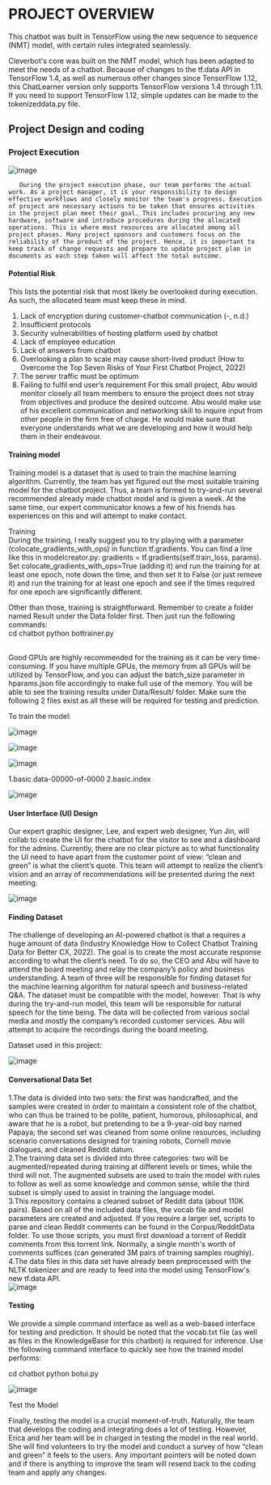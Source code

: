 # PROJECT OVERVIEW

This chatbot was built in TensorFlow using the new sequence to sequence (NMT) model, with certain rules integrated seamlessly.

Cleverbot's core was built on the NMT model, which has been adapted to meet the needs of a chatbot. Because of changes to the tf.data API in TensorFlow 1.4, as well as numerous other changes since TensorFlow 1.12, this ChatLearner version only supports TensorFlow versions 1.4 through 1.11. If you need to support TensorFlow 1.12, simple updates can be made to the tokenizeddata.py file.

## Project Design and coding
### Project Execution

![image](https://user-images.githubusercontent.com/118036772/209660742-ed023f6d-e1c0-419d-90af-ac39b4062aff.png)


       During the project execution phase, our team performs the actual work. As a project manager, it is your responsibility to design effective workflows and closely monitor the team's progress. Execution of project are necessary actions to be taken that ensures activities in the project plan meet their goal. This includes procuring any new hardware, software and introduce procedures during the allocated operations. This is where most resources are allocated among all project phases. Many project sponsors and customers focus on the reliability of the product of the project. Hence, it is important to keep track of change requests and prepare to update project plan in documents as each step taken will affect the total outcome.

#### Potential Risk
This lists the potential risk that most likely be overlooked during execution. As such, the allocated team must keep these in mind.
1.	Lack of encryption during customer-chatbot communication (-, n.d.)
2.	Insufficient protocols
3.	Security vulnerabilities of hosting platform used by chatbot 
4.	Lack of employee education
5.	Lack of answers from chatbot
6.	Overlooking a plan to scale may cause short-lived product  (How to Overcome the Top Seven Risks of Your First Chatbot Project, 2022)
7.	The server traffic must be optimum
8.	Failing to fulfil end user’s requirement
For this small project, Abu would monitor closely all team members to ensure the project does not stray from objectives and produce the desired outcome. Abu would make use of his excellent communication and networking skill to inquire input from other people in the firm free of charge. He would make sure that everyone understands what we are developing and how it would help them in their endeavour. 

#### Training model
Training model is a dataset that is used to train the machine learning algorithm. Currently, the team has yet figured out the most suitable training model for the chatbot project. Thus, a team is formed to try-and-run several recommended already made chatbot model and is given a week. At the same time, our expert communicator knows a few of his friends has experiences on this and will attempt to make contact.

Training<br>
During the training, I really suggest you to try playing with a parameter (colocate_gradients_with_ops) in function tf.gradients. You can find a line like this in modelcreator.py: gradients = tf.gradients(self.train_loss, params). Set colocate_gradients_with_ops=True (adding it) and run the training for at least one epoch, note down the time, and then set it to False (or just remove it) and run the training for at least one epoch and see if the times required for one epoch are significantly different. <br>

Other than those, training is straightforward. Remember to create a folder named Result under the Data folder first. Then just run the following commands: <br>
cd chatbot
python bottrainer.py

<br>Good GPUs are highly recommended for the training as it can be very time-consuming. If you have multiple GPUs, the memory from all GPUs will be utilized by TensorFlow, and you can adjust the batch_size parameter in hparams.json file accordingly to make full use of the memory. You will be able to see the training results under Data/Result/ folder. Make sure the following 2 files exist as all these will be required for testing and prediction.<br>

To train the model:

![image](https://user-images.githubusercontent.com/118036772/209790257-1f2bbc16-d9d5-4791-9b8a-a609c26574d0.png)


![image](https://user-images.githubusercontent.com/118036772/209790301-2b0bac3d-3e35-4f95-8fe4-185fbbbf3ec4.png)


![image](https://user-images.githubusercontent.com/118036772/209790322-a03f7eb0-5568-41c1-96a4-187379bbda03.png)









1.basic.data-00000-of-0000
2.basic.index

![image](https://user-images.githubusercontent.com/118036772/209769828-88f60bd9-6406-4948-9dd9-886d7777b874.png)



#### User Interface (UI) Design
Our expert graphic designer, Lee, and expert web designer, Yun Jin, will collab to create the UI for the chatbot for the visitor to see and a dashboard for the admins. Currently, there are no clear picture as to what functionality the UI need to have apart from the customer point of view: “clean and green” is what the client’s quote. This team will attempt to realize the client’s vision and an array of recommendations will be presented during the next meeting.

![image](https://user-images.githubusercontent.com/118036772/209770286-4b48a5bb-5a51-487f-978f-a6cce68a8fe1.png)



#### Finding Dataset
The challenge of developing an AI-powered chatbot is that a requires a huge amount of data (Industry Knowledge How to Collect Chatbot Training Data for Better CX, 2022). The goal is to create the most accurate response according to what the client’s need. To do so, the CEO and Abu will have to attend the board meeting and relay the company’s policy and business understanding. A team of three will be responsible for finding dataset for the machine learning algorithm for natural speech and business-related Q&A. The dataset must be compatible with the model, however. That is why during the try-and-run model, this team will be responsible for natural speech for the time being. The data will be collected from various social media and mostly the company’s recorded customer services. Abu will attempt to acquire the recordings during the board meeting.

Dataset used in this project:

![image](https://user-images.githubusercontent.com/118036772/209790101-1d0a1c15-4e0d-4546-8727-c2c11d67d211.png)


#### Conversational Data Set

1.The data is divided into two sets: the first was handcrafted, and the samples were created in order to maintain a consistent role of the chatbot, who can thus be trained to be polite, patient, humorous, philosophical, and aware that he is a robot, but pretending to be a 9-year-old boy named Papaya; the second set was cleaned from some online resources, including scenario conversations designed for training robots, Cornell movie dialogues, and cleaned Reddit datum.<br>
2.The training data set is divided into three categories: two will be augmented/repeated during training at different levels or times, while the third will not. The augmented subsets are used to train the model with rules to follow as well as some knowledge and common sense, while the third subset is simply used to assist in training the language model.<br>
3.This repository contains a cleaned subset of Reddit data (about 110K pairs). Based on all of the included data files, the vocab file and model parameters are created and adjusted. If you require a larger set, scripts to parse and clean Reddit comments can be found in the Corpus/RedditData folder. To use those scripts, you must first download a torrent of Reddit comments from this torrent link. Normally, a single month's worth of comments suffices (can generated 3M pairs of training samples roughly).<br>
4.The data files in this data set have already been preprocessed with the NLTK tokenizer and are ready to feed into the model using TensorFlow's new tf.data API.<br>
![image](https://user-images.githubusercontent.com/118036772/209769543-9d77976a-cdd1-41b4-83c8-0c5350d05ab2.png)

 #### Testing

We provide a simple command interface as well as a web-based interface for testing and prediction. It should be noted that the vocab.txt file (as well as files in the KnowledgeBase for this chatbot) is required for inference. Use the following command interface to quickly see how the trained model performs:<br>

cd chatbot
python botui.py

![image](https://user-images.githubusercontent.com/118036772/209769650-a864342a-cd3f-443d-8946-94edd7bf6bf0.png)

Test the Model

Finally, testing the model is a crucial moment-of-truth. Naturally, the team that develops the coding and integrating does a lot of testing. However, Erica and her team will be in charged in testing the model in the real world. She will find volunteers to try the model and conduct a survey of how “clean and green” it feels to the users. Any important pointers will be noted down and if there is anything to improve the team will resend back to the coding team and apply any changes. 
 






